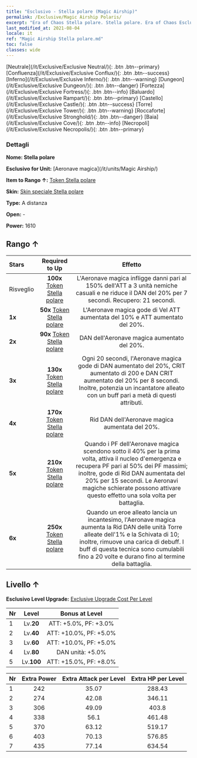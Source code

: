 ```yaml
---
title: "Esclusivo - Stella polare (Magic Airship)"
permalink: /Exclusive/Magic Airship Polaris/
excerpt: "Era of Chaos Stella polare. Stella polare. Era of Chaos Esclusivo Stella polare. Aeronave magica Esclusivo."
last_modified_at: 2021-08-04
locale: it
ref: "Magic Airship Stella polare.md"
toc: false
classes: wide
---
```

 [Neutrale](/it/Exclusive/Exclusive Neutral/){: .btn .btn--primary} [Confluenza](/it/Exclusive/Exclusive Conflux/){: .btn .btn--success} [Inferno](/it/Exclusive/Exclusive Inferno/){: .btn .btn--warning} [Dungeon](/it/Exclusive/Exclusive Dungeon/){: .btn .btn--danger} [Fortezza](/it/Exclusive/Exclusive Fortress/){: .btn .btn--info} [Baluardo](/it/Exclusive/Exclusive Rampart/){: .btn .btn--primary} [Castello](/it/Exclusive/Exclusive Castle/){: .btn .btn--success} [Torre](/it/Exclusive/Exclusive Tower/){: .btn .btn--warning} [Roccaforte](/it/Exclusive/Exclusive Stronghold/){: .btn .btn--danger} [Baia](/it/Exclusive/Exclusive Cove/){: .btn .btn--info} [Necropoli](/it/Exclusive/Exclusive Necropolis/){: .btn .btn--primary} 

### Dettagli
 **Nome: Stella polare** 

 **Esclusivo for Unit:** [Aeronave magica](/it/units/Magic Airship/) 

 **Item to Rango ↑:** [Token Stella polare](/ItemsIT/con_989/)

 **Skin:** [Skin speciale Stella polare](/ItemsIT/con_657/)

 **Type:** A distanza

 **Open:** -

 **Power:** 1610

## Rango ↑

  |     Stars    |  Required to Up | Effetto |
  |:-------------|:---------------:|:---------------:|
  |  Risveglio  | **100x** [Token Stella polare](/ItemsIT/con_989/) | L'Aeronave magica infligge danni pari al 150% dell'ATT a 3 unità nemiche casuali e ne riduce il DAN del 20% per 7 secondi. Recupero: 21 secondi. |
  | **1x** <i class="fas fa-star"/> | **50x** [Token Stella polare](/ItemsIT/con_989/) | L'Aeronave magica gode di Vel ATT aumentata del 10% e ATT aumentato del 20%. |
  | **2x** <i class="fas fa-star"/> | **90x** [Token Stella polare](/ItemsIT/con_989/) | DAN dell'Aeronave magica aumentato del 20%. |
  | **3x** <i class="fas fa-star"/> | **130x** [Token Stella polare](/ItemsIT/con_989/) | Ogni 20 secondi, l'Aeronave magica gode di DAN aumentato del 20%, CRIT aumentato di 200 e DAN CRIT aumentato del 20% per 8 secondi. Inoltre, potenzia un incantatore alleato con un buff pari a metà di questi attributi. |
  | **4x** <i class="fas fa-star"/> | **170x** [Token Stella polare](/ItemsIT/con_989/) | Rid DAN dell'Aeronave magica aumentata del 20%. |
  | **5x** <i class="fas fa-star"/> | **210x** [Token Stella polare](/ItemsIT/con_989/) | Quando i PF dell'Aeronave magica scendono sotto il 40% per la prima volta, attiva il nucleo d'emergenza e recupera PF pari al 50% dei PF massimi; inoltre, gode di Rid DAN aumentata del 20% per 15 secondi. Le Aeronavi magiche schierate possono attivare questo effetto una sola volta per battaglia. |
  | **6x** <i class="fas fa-star"/> | **250x** [Token Stella polare](/ItemsIT/con_989/) | Quando un eroe alleato lancia un incantesimo, l'Aeronave magica aumenta la Rid DAN delle unità Torre alleate dell'1% e la Schivata di 10; inoltre, rimuove una carica di debuff. I buff di questa tecnica sono cumulabili fino a 20 volte e durano fino al termine della battaglia. |


## Livello ↑
 **Esclusivo Level Upgrade:** [Exclusive Upgrade Cost Per Level](/Exclusive/ExclusiveUpgradeCostPerLevel/)

  |  Nr  |   Level  | Bonus at Level |
  |:-----|:--------:|:--------------:|
  | 1 | Lv.**20** | ATT: +5.0%, PF: +3.0% |
  | 2 | Lv.**40** | ATT: +10.0%, PF: +5.0% |
  | 3 | Lv.**60** | ATT: +10.0%, PF: +5.0% |
  | 4 | Lv.**80** | DAN unità: +5.0% |
  | 5 | Lv.**100** | ATT: +15.0%, PF: +8.0% |


  |  Nr  |  Extra Power | Extra Attack per Level | Extra HP per Level |
  |:-----|:--------:|:--------:|:--------:|
  | 1 | 242 | 35.07 | 288.43 |
  | 2 | 274 | 42.08 | 346.11 |
  | 3 | 306 | 49.09 | 403.8 |
  | 4 | 338 | 56.1 | 461.48 |
  | 5 | 370 | 63.12 | 519.17 |
  | 6 | 403 | 70.13 | 576.85 |
  | 7 | 435 | 77.14 | 634.54 |


